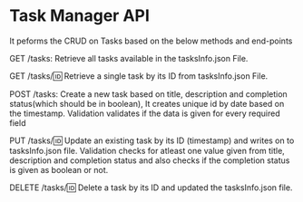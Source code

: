 # Task Manager API

It peforms the CRUD on Tasks based on the below methods and end-points

GET /tasks: Retrieve all tasks available in the tasksInfo.json File.

GET /tasks/:id: Retrieve a single task by its ID from tasksInfo.json File.

POST /tasks: Create a new task based on title, description and completion status(which should be in boolean), It creates unique id by date based on the timestamp. Validation validates if the data is given for every required field

PUT /tasks/:id: Update an existing task by its ID (timestamp) and writes on to tasksInfo.json file. Validation checks for atleast one value given from title, description and completion status and also checks if the completion status is given as boolean or not.

DELETE /tasks/:id: Delete a task by its ID and updated the tasksInfo.json file.